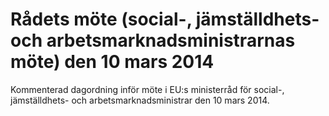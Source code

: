 # Rådets möte (social-, jämställdhets- och arbetsmarknadsministrarnas möte) den 10 mars 2014

Kommenterad dagordning inför möte i EU:s ministerråd för social\-, jämställdhets\- och arbetsmarknadsministrar den 10 mars 2014\.
